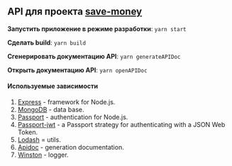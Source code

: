 ## API для проекта [save-money](https://github.com/RenatRysaev/save-money)

**Запустить приложение в режиме разработки**: `yarn start`

**Сделать build**: `yarn build`

**Сгенерировать документацию API**: `yarn generateAPIDoc`

**Открыть документацию API**: `yarn openAPIDoc`

#### Используемые зависимости

1. [Express](https://expressjs.com/) - framework for Node.js.
2. [MongoDB](https://www.mongodb.com/) - data base.
3. [Passport](http://www.passportjs.org/) - authentication for Node.js.
4. [Passport-jwt](https://github.com/themikenicholson/passport-jwt) - a Passport strategy for authenticating with a JSON Web Token.
5. [Lodash](https://lodash.com/docs/4.17.11) = utils.
6. [Apidoc](http://apidocjs.com/) - generation documentation.
7. [Winston](https://github.com/winstonjs/winston) - logger.

